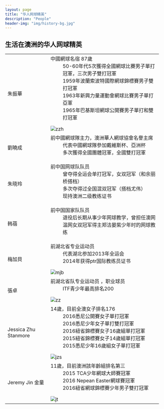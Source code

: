 ```yaml
---
layout: page
title: "华人网球精英"
description: "People"
header-img: "img/history-bg.jpg"
---
```

<h2>生活在澳洲的华人网球精英</h2>

<table class="table table-hover">
  <tr>
    <td>朱振華</td>
    <td>
      <dl>
        <dt>中國網球名宿 87歲</dt>
        <dd>50-60年代5次獲得全國網球比賽男子單打冠軍，三次男子雙打冠軍</dd>
        <dd>1959年波蘭索波特國際網球錦標賽男子雙打冠軍</dd>
        <dd>1963年新興力量運動會網球比賽男子單打亞軍</dd>
        <dd>1965年巴基斯坦網球公開賽男子單打和雙打冠軍</dd>
      </dl>
      <img class="img-responsive" src="https://c5.staticflickr.com/9/8615/28530030996_9cd93db86f_o.jpg" alt="zzh" />
    </td>
  </tr>
  <tr>
    <td>劉曉成</td>
    <td>
      <dl>
        <dt>前中國網球隊主力，澳洲華人網球協會名譽主席</dt>
        <dd>代表中國網球隊參加戴維斯杯、亞洲杯</dd>
        <dd>多次獲得全國團體冠軍，全國雙打冠軍</dd>
      </dl>
    </td>
  </tr>
  <tr>
    <td>朱晓玲</td>
    <td>
      <dl>
        <dt>前中国网球队队员</dt>
        <dd>曾夺得全运会单打冠军，女双冠军（和余丽桥搭档）</dd>
        <dd>多次夺得过全国混双冠军（搭档尤伟）</dd>
        <dd>现持澳洲二级教练证书</dd>
      </dl>
    </td>
  </tr>
  <tr>
    <td>韩蓓</td>
    <td>
      <dl>
        <dt>前中国国家队队员</dt>
        <dd>退役后长期从事少年网球教学，曾担任澳网温网女双冠军得主郑洁晏紫少年时的网球教练</dd>
      </dl>
    </td>
  </tr>
  <tr>
    <td>梅加貝</td>
    <td>
      <dl>
        <dt>前湖北省专业运动员</dt>
        <dd>代表湖北参加2013年全运会</dd>
        <dd>2014年获得ptr国际教练员证书</dd>
      </dl>
      <img class="img-responsive" src="https://c1.staticflickr.com/9/8796/27945484784_3eac77efb5_z.jpg" alt="mjb" />
    </td>
  </tr>
  <tr>
    <td>張卓</td>
    <td>
      <dl>
        <dt>前湖北省队专业运动员 ，职业球员</dt>
        <dd>ITF青少年最高排名200</dd>
      </dl>
      <img class="img-responsive" src="https://c7.staticflickr.com/9/8898/28278468150_59df518355_z.jpg" alt="zz" />
    </td>
  </tr>
  <tr>
    <td>Jessica Zhu Stanmore</td>
    <td>
      <dl>
        <dt>14歲，目前全澳女子排名176</dt>
        <dd>2016悉尼公開賽女子單打冠軍</dd>
        <dd>2016悉尼少年女子單打雙打冠軍</dd>
        <dd>2016紐省錦標賽女子16歲組單打冠軍</dd>
        <dd>2015紐省錦標賽女子14歲組單打冠軍</dd>
        <dd>2015悉尼少年16歲組女子單打冠軍</dd>
      </dl>
      <img class="img-responsive" src="https://c1.staticflickr.com/9/8721/28530033296_e6c01845d4_z.jpg" alt="jzs" />
    </td>
  </tr>
  <tr>
    <td>Jeremy Jin 金童</td>
    <td>
      <dl>
        <dt>11歲，目前澳洲該年齡組排名第三</dt>
        <dd>2015 TCA少年網球大師賽冠軍</dd>
        <dd>2016 Nepean Easter網球賽冠軍</dd>
        <dd>2016紐省網球錦標賽少年男子雙打冠軍</dd>
      </dl>
      <img class="img-responsive" src="https://c4.staticflickr.com/9/8307/28484548291_6876e77dba_z.jpg" alt="jt" />
    </td>
  </tr>

</table>
